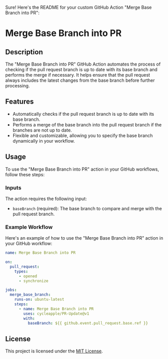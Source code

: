 Sure! Here's the README for your custom GitHub Action "Merge Base Branch into PR":

# Merge Base Branch into PR

## Description

The "Merge Base Branch into PR" GitHub Action automates the process of checking if the pull request branch is up to date with its base
branch and performs the merge if necessary. It helps ensure that the pull request always includes the latest changes from the base
branch before further processing.

## Features

- Automatically checks if the pull request branch is up to date with its base branch.
- Performs a merge of the base branch into the pull request branch if the branches are not up to date.
- Flexible and customizable, allowing you to specify the base branch dynamically in your workflow.

## Usage

To use the "Merge Base Branch into PR" action in your GitHub workflows, follow these steps:

### Inputs

The action requires the following input:

- `baseBranch` (required): The base branch to compare and merge with the pull request branch.

### Example Workflow

Here's an example of how to use the "Merge Base Branch into PR" action in your GitHub workflow:

```yaml
name: Merge Base Branch into PR

on:
  pull_request:
    types:
      - opened
      - synchronize

jobs:
  merge_base_branch:
    runs-on: ubuntu-latest
    steps:
      - name: Merge Base Branch into PR
        uses: cycleapple/PR-Update@v1
        with:
          baseBranch: ${{ github.event.pull_request.base.ref }}
```

## License

This project is licensed under the [MIT License](LICENSE).

